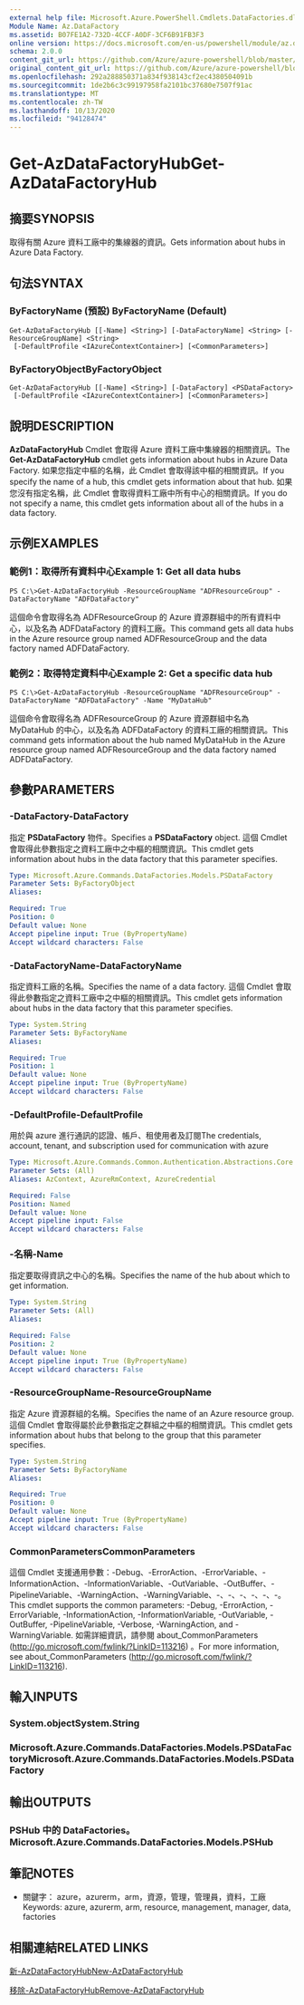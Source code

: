```yaml
---
external help file: Microsoft.Azure.PowerShell.Cmdlets.DataFactories.dll-Help.xml
Module Name: Az.DataFactory
ms.assetid: B07FE1A2-732D-4CCF-A0DF-3CF6B91FB3F3
online version: https://docs.microsoft.com/en-us/powershell/module/az.datafactory/get-azdatafactoryhub
schema: 2.0.0
content_git_url: https://github.com/Azure/azure-powershell/blob/master/src/DataFactory/DataFactoryV2/help/Get-AzDataFactoryHub.md
original_content_git_url: https://github.com/Azure/azure-powershell/blob/master/src/DataFactory/DataFactoryV2/help/Get-AzDataFactoryHub.md
ms.openlocfilehash: 292a288850371a834f938143cf2ec4380504091b
ms.sourcegitcommit: 1de2b6c3c99197958fa2101bc37680e7507f91ac
ms.translationtype: MT
ms.contentlocale: zh-TW
ms.lasthandoff: 10/13/2020
ms.locfileid: "94128474"
---
```

# <span data-ttu-id="c3260-101">Get-AzDataFactoryHub</span><span class="sxs-lookup"><span data-stu-id="c3260-101">Get-AzDataFactoryHub</span></span>

## <span data-ttu-id="c3260-102">摘要</span><span class="sxs-lookup"><span data-stu-id="c3260-102">SYNOPSIS</span></span>
<span data-ttu-id="c3260-103">取得有關 Azure 資料工廠中的集線器的資訊。</span><span class="sxs-lookup"><span data-stu-id="c3260-103">Gets information about hubs in Azure Data Factory.</span></span>

## <span data-ttu-id="c3260-104">句法</span><span class="sxs-lookup"><span data-stu-id="c3260-104">SYNTAX</span></span>

### <span data-ttu-id="c3260-105">ByFactoryName (預設) </span><span class="sxs-lookup"><span data-stu-id="c3260-105">ByFactoryName (Default)</span></span>
```
Get-AzDataFactoryHub [[-Name] <String>] [-DataFactoryName] <String> [-ResourceGroupName] <String>
 [-DefaultProfile <IAzureContextContainer>] [<CommonParameters>]
```

### <span data-ttu-id="c3260-106">ByFactoryObject</span><span class="sxs-lookup"><span data-stu-id="c3260-106">ByFactoryObject</span></span>
```
Get-AzDataFactoryHub [[-Name] <String>] [-DataFactory] <PSDataFactory>
 [-DefaultProfile <IAzureContextContainer>] [<CommonParameters>]
```

## <span data-ttu-id="c3260-107">說明</span><span class="sxs-lookup"><span data-stu-id="c3260-107">DESCRIPTION</span></span>
<span data-ttu-id="c3260-108">**AzDataFactoryHub** Cmdlet 會取得 Azure 資料工廠中集線器的相關資訊。</span><span class="sxs-lookup"><span data-stu-id="c3260-108">The **Get-AzDataFactoryHub** cmdlet gets information about hubs in Azure Data Factory.</span></span>
<span data-ttu-id="c3260-109">如果您指定中樞的名稱，此 Cmdlet 會取得該中樞的相關資訊。</span><span class="sxs-lookup"><span data-stu-id="c3260-109">If you specify the name of a hub, this cmdlet gets information about that hub.</span></span>
<span data-ttu-id="c3260-110">如果您沒有指定名稱，此 Cmdlet 會取得資料工廠中所有中心的相關資訊。</span><span class="sxs-lookup"><span data-stu-id="c3260-110">If you do not specify a name, this cmdlet gets information about all of the hubs in a data factory.</span></span>

## <span data-ttu-id="c3260-111">示例</span><span class="sxs-lookup"><span data-stu-id="c3260-111">EXAMPLES</span></span>

### <span data-ttu-id="c3260-112">範例1：取得所有資料中心</span><span class="sxs-lookup"><span data-stu-id="c3260-112">Example 1: Get all data hubs</span></span>
```
PS C:\>Get-AzDataFactoryHub -ResourceGroupName "ADFResourceGroup" -DataFactoryName "ADFDataFactory"
```

<span data-ttu-id="c3260-113">這個命令會取得名為 ADFResourceGroup 的 Azure 資源群組中的所有資料中心，以及名為 ADFDataFactory 的資料工廠。</span><span class="sxs-lookup"><span data-stu-id="c3260-113">This command gets all data hubs in the Azure resource group named ADFResourceGroup and the data factory named ADFDataFactory.</span></span>

### <span data-ttu-id="c3260-114">範例2：取得特定資料中心</span><span class="sxs-lookup"><span data-stu-id="c3260-114">Example 2: Get a specific data hub</span></span>
```
PS C:\>Get-AzDataFactoryHub -ResourceGroupName "ADFResourceGroup" -DataFactoryName "ADFDataFactory" -Name "MyDataHub"
```

<span data-ttu-id="c3260-115">這個命令會取得名為 ADFResourceGroup 的 Azure 資源群組中名為 MyDataHub 的中心，以及名為 ADFDataFactory 的資料工廠的相關資訊。</span><span class="sxs-lookup"><span data-stu-id="c3260-115">This command gets information about the hub named MyDataHub in the Azure resource group named ADFResourceGroup and the data factory named ADFDataFactory.</span></span>

## <span data-ttu-id="c3260-116">參數</span><span class="sxs-lookup"><span data-stu-id="c3260-116">PARAMETERS</span></span>

### <span data-ttu-id="c3260-117">-DataFactory</span><span class="sxs-lookup"><span data-stu-id="c3260-117">-DataFactory</span></span>
<span data-ttu-id="c3260-118">指定 **PSDataFactory** 物件。</span><span class="sxs-lookup"><span data-stu-id="c3260-118">Specifies a **PSDataFactory** object.</span></span>
<span data-ttu-id="c3260-119">這個 Cmdlet 會取得此參數指定之資料工廠中之中樞的相關資訊。</span><span class="sxs-lookup"><span data-stu-id="c3260-119">This cmdlet gets information about hubs in the data factory that this parameter specifies.</span></span>

```yaml
Type: Microsoft.Azure.Commands.DataFactories.Models.PSDataFactory
Parameter Sets: ByFactoryObject
Aliases:

Required: True
Position: 0
Default value: None
Accept pipeline input: True (ByPropertyName)
Accept wildcard characters: False
```

### <span data-ttu-id="c3260-120">-DataFactoryName</span><span class="sxs-lookup"><span data-stu-id="c3260-120">-DataFactoryName</span></span>
<span data-ttu-id="c3260-121">指定資料工廠的名稱。</span><span class="sxs-lookup"><span data-stu-id="c3260-121">Specifies the name of a data factory.</span></span>
<span data-ttu-id="c3260-122">這個 Cmdlet 會取得此參數指定之資料工廠中之中樞的相關資訊。</span><span class="sxs-lookup"><span data-stu-id="c3260-122">This cmdlet gets information about hubs in the data factory that this parameter specifies.</span></span>

```yaml
Type: System.String
Parameter Sets: ByFactoryName
Aliases:

Required: True
Position: 1
Default value: None
Accept pipeline input: True (ByPropertyName)
Accept wildcard characters: False
```

### <span data-ttu-id="c3260-123">-DefaultProfile</span><span class="sxs-lookup"><span data-stu-id="c3260-123">-DefaultProfile</span></span>
<span data-ttu-id="c3260-124">用於與 azure 進行通訊的認證、帳戶、租使用者及訂閱</span><span class="sxs-lookup"><span data-stu-id="c3260-124">The credentials, account, tenant, and subscription used for communication with azure</span></span>

```yaml
Type: Microsoft.Azure.Commands.Common.Authentication.Abstractions.Core.IAzureContextContainer
Parameter Sets: (All)
Aliases: AzContext, AzureRmContext, AzureCredential

Required: False
Position: Named
Default value: None
Accept pipeline input: False
Accept wildcard characters: False
```

### <span data-ttu-id="c3260-125">-名稱</span><span class="sxs-lookup"><span data-stu-id="c3260-125">-Name</span></span>
<span data-ttu-id="c3260-126">指定要取得資訊之中心的名稱。</span><span class="sxs-lookup"><span data-stu-id="c3260-126">Specifies the name of the hub about which to get information.</span></span>

```yaml
Type: System.String
Parameter Sets: (All)
Aliases:

Required: False
Position: 2
Default value: None
Accept pipeline input: True (ByPropertyName)
Accept wildcard characters: False
```

### <span data-ttu-id="c3260-127">-ResourceGroupName</span><span class="sxs-lookup"><span data-stu-id="c3260-127">-ResourceGroupName</span></span>
<span data-ttu-id="c3260-128">指定 Azure 資源群組的名稱。</span><span class="sxs-lookup"><span data-stu-id="c3260-128">Specifies the name of an Azure resource group.</span></span>
<span data-ttu-id="c3260-129">這個 Cmdlet 會取得屬於此參數指定之群組之中樞的相關資訊。</span><span class="sxs-lookup"><span data-stu-id="c3260-129">This cmdlet gets information about hubs that belong to the group that this parameter specifies.</span></span>

```yaml
Type: System.String
Parameter Sets: ByFactoryName
Aliases:

Required: True
Position: 0
Default value: None
Accept pipeline input: True (ByPropertyName)
Accept wildcard characters: False
```

### <span data-ttu-id="c3260-130">CommonParameters</span><span class="sxs-lookup"><span data-stu-id="c3260-130">CommonParameters</span></span>
<span data-ttu-id="c3260-131">這個 Cmdlet 支援通用參數：-Debug、-ErrorAction、-ErrorVariable、-InformationAction、-InformationVariable、-OutVariable、-OutBuffer、-PipelineVariable、-WarningAction、-WarningVariable、-、-、-、-、-、-。</span><span class="sxs-lookup"><span data-stu-id="c3260-131">This cmdlet supports the common parameters: -Debug, -ErrorAction, -ErrorVariable, -InformationAction, -InformationVariable, -OutVariable, -OutBuffer, -PipelineVariable, -Verbose, -WarningAction, and -WarningVariable.</span></span> <span data-ttu-id="c3260-132">如需詳細資訊，請參閱 about_CommonParameters (http://go.microsoft.com/fwlink/?LinkID=113216) 。</span><span class="sxs-lookup"><span data-stu-id="c3260-132">For more information, see about_CommonParameters (http://go.microsoft.com/fwlink/?LinkID=113216).</span></span>

## <span data-ttu-id="c3260-133">輸入</span><span class="sxs-lookup"><span data-stu-id="c3260-133">INPUTS</span></span>

### <span data-ttu-id="c3260-134">System.object</span><span class="sxs-lookup"><span data-stu-id="c3260-134">System.String</span></span>

### <span data-ttu-id="c3260-135">Microsoft.Azure.Commands.DataFactories.Models.PSDataFactory</span><span class="sxs-lookup"><span data-stu-id="c3260-135">Microsoft.Azure.Commands.DataFactories.Models.PSDataFactory</span></span>

## <span data-ttu-id="c3260-136">輸出</span><span class="sxs-lookup"><span data-stu-id="c3260-136">OUTPUTS</span></span>

### <span data-ttu-id="c3260-137">PSHub 中的 DataFactories。</span><span class="sxs-lookup"><span data-stu-id="c3260-137">Microsoft.Azure.Commands.DataFactories.Models.PSHub</span></span>

## <span data-ttu-id="c3260-138">筆記</span><span class="sxs-lookup"><span data-stu-id="c3260-138">NOTES</span></span>
* <span data-ttu-id="c3260-139">關鍵字： azure，azurerm，arm，資源，管理，管理員，資料，工廠</span><span class="sxs-lookup"><span data-stu-id="c3260-139">Keywords: azure, azurerm, arm, resource, management, manager, data, factories</span></span>

## <span data-ttu-id="c3260-140">相關連結</span><span class="sxs-lookup"><span data-stu-id="c3260-140">RELATED LINKS</span></span>

[<span data-ttu-id="c3260-141">新-AzDataFactoryHub</span><span class="sxs-lookup"><span data-stu-id="c3260-141">New-AzDataFactoryHub</span></span>](./New-AzDataFactoryHub.md)

[<span data-ttu-id="c3260-142">移除-AzDataFactoryHub</span><span class="sxs-lookup"><span data-stu-id="c3260-142">Remove-AzDataFactoryHub</span></span>](./Remove-AzDataFactoryHub.md)


